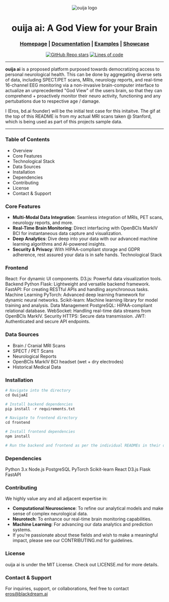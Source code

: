 <div align="center">

![ouija logo](https://github.com/blackdreamai/ouija-ai/assets/17468438/caf539fa-f17a-42db-8331-fd142789b348)

# ouija ai: A God View for your Brain

<h3>

[Homepage](https://github.com/blackdreamai/ouija-ai) | [Documentation](/docs) | [Examples](/examples) | [Showcase](/docs/showcase.md)

</h3>

[![GitHub Repo stars](https://img.shields.io/github/stars/blackdreamai/ouija-ai)](https://github.com/blackdreamai/ouija-ai/stargazers)
[![Lines of code](https://img.shields.io/tokei/lines/github/blackdreamai/ouija-ai)](https://github.com/blackdreamai/ouija-ai)

</div>

---

**ouija ai** is a proposed platform purposed towards democratizing access to personal neurological health. This can be done by aggregating diverse sets of data, including SPECT/PET scans, MRIs, neurology reports, and real-time 16-channel EEG monitoring via a non-invasive brain-computer interface to actualize an unprecedented "God View" of the users brain, so that they can comprehend + proactively monitor their neuro activity, functioning and any pertubations due to respective age / damage.

I (Eros, bd.ai founder) will be the initial test case for this initaitve. The gif at the top of this README is from my actual MRI scans taken @ Stanford, which is being used as part of this projects sample data.

---

### Table of Contents
- Overview
- Core Features
- Technological Stack
- Data Sources
- Installation
- Dependencies
- Contributing
- License
- Contact & Support

### Core Features
- **Multi-Modal Data Integration**: Seamless integration of MRIs, PET scans, neurology reports, and more.
- **Real-Time Brain Monitoring**: Direct interfacing with OpenBCIs MarkIV BCI for instantaneous data capture and visualization.
- **Deep Analytics**: Dive deep into your data with our advanced machine learning algorithms and AI-powered insights.
- **Security & Privacy**: With HIPAA-compliant storage and GDPR adherence, rest assured your data is in safe hands.
Technological Stack

### Frontend
React: For dynamic UI components.
D3.js: Powerful data visualization tools.
Backend
Python Flask: Lightweight and versatile backend framework.
FastAPI: For creating RESTful APIs and handling asynchronous tasks.
Machine Learning
PyTorch: Advanced deep learning framework for dynamic neural networks.
Scikit-learn: Machine learning library for model training and analysis.
Data Management
PostgreSQL: HIPAA-compliant relational database.
WebSocket: Handling real-time data streams from OpenBCIs MarkIV.
Security
HTTPS: Secure data transmission.
JWT: Authenticated and secure API endpoints.

### Data Sources
- Brain / Cranial MRI Scans
- SPECT / PET Scans
- Neurological Reports
- OpenBCIs MarkIV BCI headset (wet + dry electrodes)
- Historical Medical Data
  
### Installation

```py
# Navigate into the directory
cd OuijaAI

# Install backend dependencies
pip install -r requirements.txt

# Navigate to frontend directory
cd frontend

# Install frontend dependencies
npm install

# Run the backend and frontend as per the individual READMEs in their directories.
```

### Dependencies
Python 3.x
Node.js
PostgreSQL
PyTorch
Scikit-learn
React
D3.js
Flask
FastAPI

### Contributing

We highly value any and all adjacent expertise in:

- **Computational Neuroscience**: To refine our analytical models and make sense of complex neurological data.
- **Neurotech**: To enhance our real-time brain monitoring capabilities.
- **Machine Learning**: For advancing our data analytics and prediction systems.
- If you're passionate about these fields and wish to make a meaningful impact, please see our CONTRIBUTING.md for guidelines.

### License

ouija ai is under the MIT License. Check out LICENSE.md for more details.

### Contact & Support

For inquiries, support, or collaborations, feel free to contact eros@blackdream.ai


